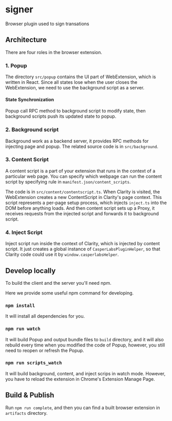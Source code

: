 # signer
Browser plugin used to sign transations

## Architecture 

There are four roles in the browser extension.

### 1. Popup

The directory `src/popup` contains the UI part of WebExtension, which is written in React. Since all states lose when the user closes the WebExtension, we need to use the background script as a server. 

#### State Synchronization

Popup call RPC method to background script to modify state, then background scripts push its updated state to popup.

### 2. Background script

Background work as a backend server, it provides RPC methods for injecting page and popup. The related source code is in `src/background`.

### 3. Content Script

A content script is a part of your extension that runs in the context of a particular web page. You can specify which webpage can run the content script by specifying rule in `manifest.json/content_scripts`. 

The code is in `src/content/contentscript.ts`. When Clarity is visited, the WebExtension creates a new ContentScript in Clarity's page context. This script represents a per-page setup process, which injects `inject.ts` into the DOM before anything loads.  And then content script sets up a Proxy, it receives requests from the injected script and forwards it to background script.

### 4. Inject Script

Inject script run inside the context of Clarity, which is injected by content script. It just creates a global instance of `CasperLabsPluginHelper`, so that Clarity code could use it by `window.casperlabsHelper`.

## Develop locally

To build the client and the server you'll need npm.

Here we provide some useful npm command for developing.

### `npm install`
It will install all dependencies for you.

### `npm run watch`

It will build Popup and output bundle files to `build` directory, and it will also rebuild every time when you modified the code of Popup, however, you still need to reopen or refresh the Popup.

### `npm run scripts_watch`

It will build background, content, and inject scrips in watch mode. However, you have to reload the extension in Chrome's Extension Manage Page.

## Build & Publish

Run `npm run complete`, and then you can find a built browser extension in `artifacts` directory.
